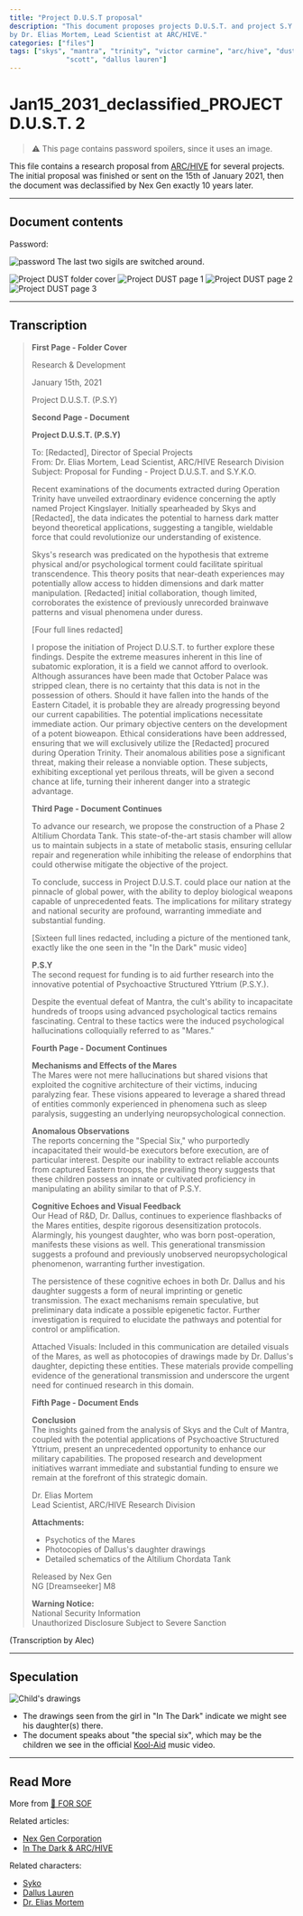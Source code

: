```yaml
---
title: "Project D.U.S.T proposal"
description: "This document proposes projects D.U.S.T. and project S.Y.K.O. The proposal was written 
by Dr. Elias Mortem, Lead Scientist at ARC/HIVE."
categories: ["files"]
tags: ["skys", "mantra", "trinity", "victor carmine", "arc/hive", "dust", "psy", "syko", 
              "scott", "dallus lauren"]
---
```


# Jan15_2031_declassified_PROJECT D.U.S.T. 2

> ⚠ This page contains password spoilers, since it uses an image.

This file contains a research proposal from [ARC/HIVE](../music/amo-in-the-dark) 
for several projects. The initial proposal was finished or sent on the 15th of January 2021, 
then the document was declassified by Nex Gen exactly 10 years later.

***

## Document contents

Password:

![password](../../Resources/files/project_dust/dust-password.png)
The last two sigils are switched around.


![Project DUST folder cover](../../Resources/files/project_dust/projectdust2.png)
![Project DUST page 1](../../Resources/files/project_dust/dust1.png)
![Project DUST page 2](../../Resources/files/project_dust/dust2.png)
![Project DUST page 3](../../Resources/files/project_dust/dust3.png)

***

## Transcription


> **First Page - Folder Cover**
>
> Research & Development
>
> January 15th, 2021
>
> Project D.U.S.T. (P.S.Y)
>
> **Second Page - Document**
>
> **Project D.U.S.T. (P.S.Y)**
>
> To: [Redacted], Director of Special Projects  
> From: Dr. Elias Mortem, Lead Scientist, ARC/HIVE Research Division  
> Subject: Proposal for Funding - Project D.U.S.T. and S.Y.K.O.
>
> Recent examinations of the documents extracted during Operation Trinity have unveiled extraordinary evidence concerning the aptly named Project Kingslayer. Initially spearheaded by Skys and [Redacted], the data indicates the potential to harness dark matter beyond theoretical applications, suggesting a tangible, wieldable force that could revolutionize our understanding of existence.
>
> Skys's research was predicated on the hypothesis that extreme physical and/or psychological torment could facilitate spiritual transcendence. This theory posits that near-death experiences may potentially allow access to hidden dimensions and dark matter manipulation. [Redacted] initial collaboration, though limited, corroborates the existence of previously unrecorded brainwave patterns and visual phenomena under duress.
>
> [Four full lines redacted]
>
> I propose the initiation of Project D.U.S.T. to further explore these findings. Despite the extreme measures inherent in this line of subatomic exploration, it is a field we cannot afford to overlook. Although assurances have been made that October Palace was stripped clean, there is no certainty that this data is not in the possession of others. Should it have fallen into the hands of the Eastern Citadel, it is probable they are already progressing beyond our current capabilities. The potential implications necessitate immediate action. Our primary objective centers on the development of a potent bioweapon. Ethical considerations have been addressed, ensuring that we will exclusively utilize the [Redacted] procured during Operation Trinity. Their anomalous abilities pose a significant threat, making their release a nonviable option. These subjects, exhibiting exceptional yet perilous threats, will be given a second chance at life, turning their inherent danger into a strategic advantage.
>
> **Third Page - Document Continues**
>
> To advance our research, we propose the construction of a Phase 2 Altilium Chordata Tank. This state-of-the-art stasis chamber will allow us to maintain subjects in a state of metabolic stasis, ensuring cellular repair and regeneration while inhibiting the release of endorphins that could otherwise mitigate the objective of the project.
>
> To conclude, success in Project D.U.S.T. could place our nation at the pinnacle of global power, with the ability to deploy biological weapons capable of unprecedented feats. The implications for military strategy and national security are profound, warranting immediate and substantial funding.
>
> [Sixteen full lines redacted, including a picture of the mentioned tank, exactly like the one seen in the "In the Dark" music video]
>
> **P.S.Y**  
> The second request for funding is to aid further research into the innovative potential of Psychoactive Structured Yttrium (P.S.Y.).
>
> Despite the eventual defeat of Mantra, the cult's ability to incapacitate hundreds of troops using advanced psychological tactics remains fascinating. Central to these tactics were the induced psychological hallucinations colloquially referred to as "Mares."
>
> **Fourth Page - Document Continues**
>
> **Mechanisms and Effects of the Mares**  
> The Mares were not mere hallucinations but shared visions that exploited the cognitive architecture of their victims, inducing paralyzing fear. These visions appeared to leverage a shared thread of entities commonly experienced in phenomena such as sleep paralysis, suggesting an underlying neuropsychological connection.
>
> **Anomalous Observations**  
> The reports concerning the "Special Six," who purportedly incapacitated their would-be executors before execution, are of particular interest. Despite our inability to extract reliable accounts from captured Eastern troops, the prevailing theory suggests that these children possess an innate or cultivated proficiency in manipulating an ability similar to that of P.S.Y.
>
> **Cognitive Echoes and Visual Feedback**  
> Our Head of R&D, Dr. Dallus, continues to experience flashbacks of the Mares entities, despite rigorous desensitization protocols. Alarmingly, his youngest daughter, who was born post-operation, manifests these visions as well. This generational transmission suggests a profound and previously unobserved neuropsychological phenomenon, warranting further investigation.
>
> The persistence of these cognitive echoes in both Dr. Dallus and his daughter suggests a form of neural imprinting or genetic transmission. The exact mechanisms remain speculative, but preliminary data indicate a possible epigenetic factor. Further investigation is required to elucidate the pathways and potential for control or amplification.
>
> Attached Visuals: Included in this communication are detailed visuals of the Mares, as well as photocopies of drawings made by Dr. Dallus's daughter, depicting these entities. These materials provide compelling evidence of the generational transmission and underscore the urgent need for continued research in this domain.
>
> **Fifth Page - Document Ends**
>
> **Conclusion**  
> The insights gained from the analysis of Skys and the Cult of Mantra, coupled with the potential applications of Psychoactive Structured Yttrium, present an unprecedented opportunity to enhance our military capabilities. The proposed research and development initiatives warrant immediate and substantial funding to ensure we remain at the forefront of this strategic domain.
>
> Dr. Elias Mortem  
> Lead Scientist, ARC/HIVE Research Division
>
> **Attachments:**
>
> - Psychotics of the Mares
> - Photocopies of Dallus's daughter drawings
> - Detailed schematics of the Altilium Chordata Tank
>
> Released by Nex Gen  
> NG [Dreamseeker] M8
>
> **Warning Notice:**  
> National Security Information  
> Unauthorized Disclosure Subject to Severe Sanction

(Transcription by Alec)

***

## Speculation

![Child's drawings](../../Resources/music/inthedark/drawings.png)

- The drawings seen from the girl in "In The Dark" indicate we might see his daughter(s) there.
- The document speaks about "the special six", which may be the children we see in 
the official [Kool-Aid](../music/song-koolaid) music video.

***

## Read More

More from [📁 FOR SOF](./for-sof)

Related articles:

- [Nex Gen Corporation](../lore/nex-gen-corporation)
- [In The Dark & ARC/HIVE](../music/amo-in-the-dark)

Related characters:

- [Syko](../characters/syko)
- [Dallus Lauren](../characters/dallus-lauren)
- [Dr. Elias Mortem](../characters/characters#dr-elias-mortem)